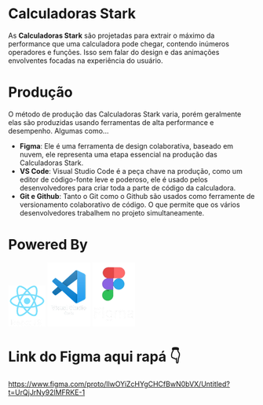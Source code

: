 # Calculadoras Stark

As **Calculadoras Stark** são projetadas para extrair o máximo da performance que uma calculadora pode chegar, contendo inúmeros operadores e funções. Isso sem falar do design e das animações envolventes focadas na experiência do usuário.

# Produção

O método de produção das Calculadoras Stark varia, porém geralmente elas são produzidas usando ferramentas de alta performance e desempenho. Algumas como...

* **Figma**: Ele é uma ferramenta de design colaborativa, baseado em nuvem, ele representa uma etapa essencial na produção das Calculadoras Stark.
* **VS Code**: Visual Studio Code é a peça chave na produção, como um editor de código-fonte leve e poderoso, ele é usado pelos desenvolvedores para criar toda a parte de código da calculadora.
* **Git e Github**: Tanto o Git como o Github são usados como ferramente de versionamento colaborativo de código. O que permite que os vários desenvolvedores trabalhem no projeto simultaneamente.



# Powered By

![logo do react](src/components/image.png) 
![logo do VS Code](src/components/image4.png) 
![logo do figma](src/components/image5.png)




# Link do Figma aqui rapá 👇

https://www.figma.com/proto/llwOYiZcHYgCHCfBwN0bVX/Untitled?t=UrQjJrNy92lMFRKE-1



